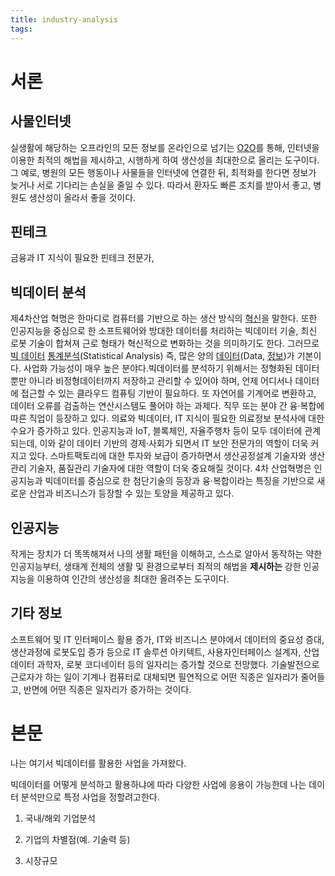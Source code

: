 ```yaml
---
title: industry-analysis
tags:
---
```


# 서론

## 사물인터넷

실생활에 해당하는 오프라인의 모든 정보를 온라인으로 넘기는 [O2O](https://ko.wikipedia.org/wiki/O2O)를 통해, 인터넷을 이용한 최적의 해법을 제시하고, 시행하게 하여 생산성을 최대한으로 올리는 도구이다. 그 예로, 병원의 모든 행동이나 사물들을 인터넷에 연결한 뒤, 최적화를 한다면 정보가 늦거나 서로 기다리는 손실을 줄일 수 있다. 따라서 환자도 빠른 조치를 받아서 좋고, 병원도 생산성이 올라서 좋을 것이다.

## 핀테크

금융과 IT 지식이 필요한 핀테크 전문가,

## 빅데이터 분석

제4차산업 혁명은 한마디로 컴퓨터를 기반으로 하는 생산 방식의 [혁신](https://ko.wikipedia.org/wiki/혁신)을 말한다. 또한 인공지능을 중심으로 한 소프트웨어와 방대한 데이터를 처리하는 빅데이터 기술, 최신 로봇 기술이 합쳐져 근로 형태가 혁신적으로 변화하는 것을 의미하기도 한다. 그러므로 [빅 데이터](https://ko.wikipedia.org/wiki/빅_데이터) [통계분석](https://ko.wikipedia.org/wiki/통계학)(Statistical Analysis) 즉, 많은 양의 [데이터](https://ko.wikipedia.org/wiki/데이터)(Data, [정보](https://ko.wikipedia.org/wiki/정보))가 기본이다.
사업화 가능성이 매우 높은 분야다.빅데이터를 분석하기 위해서는 정형화된 데이터뿐만 아니라 비정형데이터까지 저장하고 관리할 수 있어야 하며, 언제 어디서나 데이터에 접근할 수 있는 클라우드 컴퓨팅 기반이 필요하다. 또 자연어를 기계어로 변환하고, 데이터 오류를 검출하는 연산시스템도 풀어야 하는 과제다.
직무 또는 분야 간 융·복합에 따른 직업이 등장하고 있다. 의료와 빅데이터, IT 지식이 필요한 의료정보 분석사에 대한 수요가 증가하고 있다.
인공지능과 IoT, 블록체인, 자율주행차 등이 모두 데이터에 관계되는데, 이와 같이 데이터 기반의 경제·사회가 되면서 IT 보안 전문가의 역할이 더욱 커지고 있다. 스마트팩토리에 대한 투자와 보급이 증가하면서 생산공정설계 기술자와 생산관리 기술자, 품질관리 기술자에 대한 역할이 더욱 중요해질 것이다.
 4차 산업혁명은 인공지능과 빅데이터를 중심으로 한 첨단기술의 등장과 융·복합이라는 특징을 기반으로 새로운 산업과 비즈니스가 등장할 수 있는 토양을 제공하고 있다.

## 인공지능

작게는 장치가 더 똑똑해져서 나의 생활 패턴을 이해하고, 스스로 알아서 동작하는 약한 인공지능부터, 생태계 전체의 생활 및 환경으로부터 최적의 해법을 **제시하는** 강한 인공지능을 이용하여 인간의 생산성을 최대한 올려주는 도구이다.

## 기타 정보

 소프트웨어 및 IT 인터페이스 활용 증가, IT와 비즈니스 분야에서 데이터의 중요성 증대, 생산과정에 로봇도입 증가 등으로 IT 솔루션 아키텍트, 사용자인터페이스 설계자, 산업데이터 과학자, 로봇 코디네이터 등의 일자리는 증가할 것으로 전망했다.
 기술발전으로 근로자가 하는 일이 기계나 컴퓨터로 대체되면 필연적으로 어떤 직종은 일자리가 줄어들고, 반면에 어떤 직종은 일자리가 증가하는 것이다.

# 본문

나는 여기서 빅데이터를 활용한 사업을 가져왔다.

빅데이터를 어떻게 분석하고 활용하냐에 따라 다양한 사업에 응용이 가능한데 나는 데이터 분석만으로 특정 사업을 정할려고한다. 

1) 국내/해외 기업분석

2) 기업의 차별점(예. 기술력 등)

3) 시장규모











































